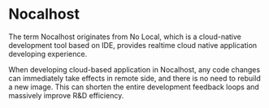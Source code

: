 # Nocalhost
The term Nocalhost originates from No Local, which is a cloud-native development tool based on IDE, provides realtime cloud native application developing experience.  

When developing cloud-based application in Nocalhost, any code changes can immediately take effects in remote side, and there is no need to rebuild a new image. This can shorten the entire development feedback loops and massively improve R&D efficiency.
